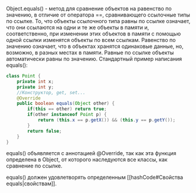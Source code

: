 Object.equals() - метод для сравнение объектов на равенство по значению, в отличие от оператора \==, сравнивающего ссылочные типы по ссылке. То, что объекты ссылочного типа равны по ссылке означает, что они ссылаются на одни и те же объекты в памяти и, соответственно, при изменении этих объектов в памяти с помощью одной ссылки изменятся объекты по всем ссылкам. Равенство по значению означает, что в объектах хранятся одинаковые данные, но, возможно, в разных местах в памяти. Равные по ссылке объекты автоматически равны по значению. Стандартный пример написания equals():
```java
class Point {
    private int x;
    private int y;
    //Конструктор, get, set...
    @Override
    public boolean equals(Object other) {
        if(this == other) return true;
        if(other instanceof Point p) {
            return (this.x == p.getX()) && (this.y == p.getY());
        }
        return false;
    }
}
```
equals() объявляется с аннотацией @Override, так как эта функция определена в Object, от которого наследуются все классы, как сравнение по ссылке.

equals() должен удовлетворять определенным [[hashCode#Свойства equals|свойствам]].